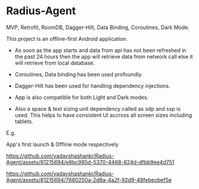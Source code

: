 # Radius-Agent
MVP, Retrofit, RoomDB, Dagger-Hilt, Data Binding, Coroutines, Dark Mode.

This project is an offline-first Android application. 

- As soon as the app starts and data from api has not been refreshed in the past 24 hours then the app will retrieve data from network call else it will retrieve from local database. 

- Coroutines, Data binding has been used profoundly. 

- Dagger-Hilt has been used for handling dependency injections. 

- App is also compatible for both Light and Dark modes.

- Also a space & text sizing unit dependency called as sdp and ssp is used. This helps to have consistent UI accross all screen sizes including tablets.


E.g.

App's first launch & Offline mode respectively



https://github.com/yadavshashankr/Radius-Agent/assets/81215694/e8bc985d-5370-4468-824d-dfbb9ee4d751



https://github.com/yadavshashankr/Radius-Agent/assets/81215694/7880250a-2d8a-4a2f-92d9-48febecbef5e


